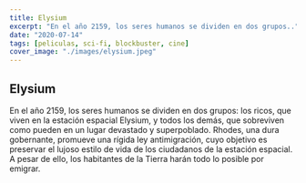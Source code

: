 ```yaml
---
title: Elysium
excerpt: "En el año 2159, los seres humanos se dividen en dos grupos.."
date: "2020-07-14"
tags: [peliculas, sci-fi, blockbuster, cine]
cover_image: "./images/elysium.jpeg"
---
```


## Elysium

En el año 2159, los seres humanos se dividen en dos grupos: los ricos, que viven en la estación espacial Elysium, y todos los demás, que sobreviven como pueden en un lugar devastado y superpoblado. Rhodes, una dura gobernante, promueve una rígida ley antimigración, cuyo objetivo es preservar el lujoso estilo de vida de los ciudadanos de la estación espacial. A pesar de ello, los habitantes de la Tierra harán todo lo posible por emigrar.


